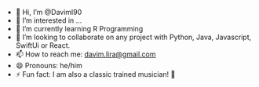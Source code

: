 - 👋 Hi, I’m @Daviml90
- 👀 I’m interested in ...
- 🌱 I’m currently learning R Programming
- 💞️ I’m looking to collaborate on any project with Python, Java, Javascript, SwiftUi or React.
- 📫 How to reach me: davim.lira@gmail.com
- 😄 Pronouns: he/him
- ⚡ Fun fact: I am also a classic trained musician! 🥁


